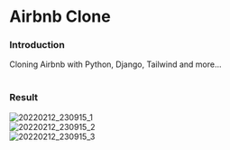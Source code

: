 # Airbnb Clone
### Introduction
Cloning Airbnb with Python, Django, Tailwind and more...
<br/>
<br/>
### Result
![20220212_230915_1](https://user-images.githubusercontent.com/33649857/153714666-fe5a69f8-04e5-4ba7-b0ac-96a7b3f8b174.png)  
![20220212_230915_2](https://user-images.githubusercontent.com/33649857/153714668-89186809-3cde-4486-8cd7-d584d2af6290.png)  
![20220212_230915_3](https://user-images.githubusercontent.com/33649857/153714669-f1acf3a1-3560-43ed-b464-42cd44a4e4e6.png)  
